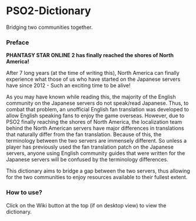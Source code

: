 # PSO2-Dictionary
Bridging two communities together.

### Preface

**PHANTASY STAR ONLINE 2 has finally reached the shores of North America!**

After 7 long years (at the time of writing this), North America can finally experience what those of us who have started on the Japanese servers have since 2012 - Such an exciting time to be alive!

As you may have known while reading this, the majority of the English community on the Japanese servers do not speak/read Japanese. 
Thus, to combat that problem, an unofficial English fan translation was developed to allow English speaking fans to enjoy the game overseas. 
However, due to PSO2 finally reaching the shores of North America, the localization team behind the North American servers have major differences in translations that naturally differ from the fan translation. Because of this, the terminology between the two servers are immensely different. 
So unless a player has previously used the fan translation patch on the Japanese servers, anyone using English community guides that were written for the Japanese servers will be confused by the terminology differences. 

This dictionary aims to bridge a gap between the two servers, thus allowing for the two communities to enjoy resources available to their fullest extent.

### How to use?
Click on the Wiki button at the top (if on desktop view) to view the dictionary.
